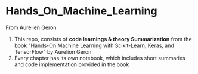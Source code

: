 # Hands_On_Machine_Learning
 From Aurelien Geron


1. This repo, consists of **code learnings & theory Summarization** from the book "Hands-On Machine Learning with Scikit-Learn, Keras, and TensorFlow" by Aurelion Geron
2. Every chapter has its own notebook, which includes short summaries and code implementation provided in the book